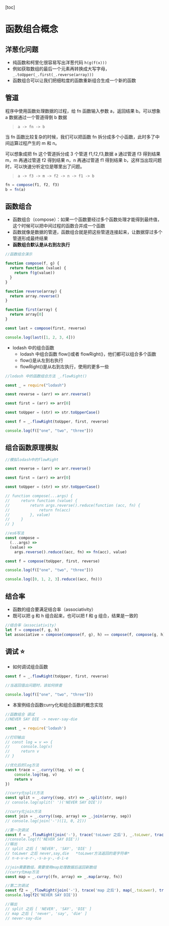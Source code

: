 [toc]

# 函数组合概念

## 洋葱化问题

- 纯函数和柯里化很容易写出洋葱代码 `h(g(f(x)))`
- 例如获取数组的最后一个元素再转换成大写字母，`_.toUpper(_.first(_.reverse(array)))`
- 函数组合可以让我们把细粒度的函数重新组合生成一个新的函数

## 管道

程序中使用函数处理数据的过程，给 fn 函数输入参数 a，返回结果 b。可以想象 a 数据通过一个管道得倒 b 数据

> `a -> fn -> b`

当 fn 函数比较复杂的时候，我们可以把函数 fn 拆分成多个小函数，此时多了中间运算过程产生的 m 和 n。

可以想象成把 fn 这个管道拆分成 3 个管道 f1,f2,f3,数据 a 通过管道 f3 得到结果 m，m 再通过管道 f2 得到结果 n，n 再通过管道 f1 得到结果 b，这样当出现问题时，可以快速分析定位是哪里出了问题。

> `a -> f3 -> m -> f2 -> n -> f1 -> b`

```js
fn = compose(f1, f2, f3)
b = fn(a)
```

## 函数组合

- 函数组合（compose）：如果一个函数要经过多个函数处理才能得到最终值，这个时候可以把中间过程的函数合并成一个函数
- 函数就像是数据的管道，函数组合就是把这些管道连接起来，让数据穿过多个管道形成最终结果
- **函数组合默认是从右到左执行**

```js
//函数组合演示

function compose(f, g) {
  return function (value) {
    return f(g(value))
  }
}

function reverse(array) {
  return array.reverse()
}

function first(array) {
  return array[0]
}

const last = compose(first, reverse)

console.log(last([1, 2, 3, 4]))
```

- lodash 中的组合函数
  - lodash 中组合函数 flow()或者 flowRight()，他们都可以组合多个函数
  - flow()是从左到右执行
  - flowRight()是从右到左执行，使用的更多一些

```js
//lodash 中的函数组合方法 _.flowRight()

const _ = require("lodash")

const reverse = (arr) => arr.reverse()

const first = (arr) => arr[0]

const toUpper = (str) => str.toUpperCase()

const f = _.flowRight(toUpper, first, reverse)

console.log(f(["one", "two", "three"]))
```

## 组合函数原理模拟

```js
//模拟lodash中的flowRight

const reverse = (arr) => arr.reverse()

const first = (arr) => arr[0]

const toUpper = (str) => str.toUpperCase()

// function compose(...args) {
//     return function (value) {
//         return args.reverse().reduce(function (acc, fn) {
//             return fn(acc)
//         }, value)
//     }
// }

//es6写法
const compose =
  (...args) =>
  (value) =>
    args.reverse().reduce((acc, fn) => fn(acc), value)

const f = compose(toUpper, first, reverse)

console.log(f(["one", "two", "three"]))

console.log([0, 1, 2, 3].reduce((acc, fn)))
```

## 结合率

- 函数的组合要满足结合率（associativity）
- 既可以把 g 和 h 组合起来，也可以把 f 和 g 组合，结果是一致的

```js
//结合率（associativity）
let f = compose(f, g, h)
let associative = compose(compose(f, g), h) == compose(f, compose(g, h))
```

## 调试 ⭐️

- 如何调试组合函数

```js
const f = _.flowRight(toUpper, first, reverse)

//当返回值出问题时，该如何排查

console.log(f(["one", "two", "three"]))
```

- 本案例结合函数curry化和组合函数的概念实现

```js
//函数组合 调试
//NEVER SAY DIE -> never-say-die

const _ = require('lodash')

//打印输出
// const log = v => {
//     console.log(v)
//     return v
// }

//优化后的log方法
const trace = _.curry((tag, v) => {
    console.log(tag, v)
    return v
})

//curry化split方法
const split = _.curry((sep, str) => _.split(str, sep))
// console.log(split(' ')('NEVER SAY DIE'))

//curry化join方法
const join = _.curry((sep, array) => _.join(array, sep))
// console.log(join('-')([1, 0, 2]))

//第一次调试
const f = _.flowRight(join('-'), trace('toLower 之后'), _.toLower, trace('split 之后'), split(' '))
//console.log(f('NEVER SAY DIE'))
//输出
// split 之后 [ 'NEVER', 'SAY', 'DIE' ]
// toLower 之后 never,say,die   *toLower方法返回的是字符串*
// n-e-v-e-r-,-s-a-y-,-d-i-e

//join需要数组，需要使用map处理数据后返回新数组
//curry化map方法 
const map = _.curry((fn, array) => _.map(array, fn))

//第二次调试
const f2 = _.flowRight(join('-'), trace('map 之后'), map(_.toLower), trace('split 之后'), split(' '))
console.log(f2('NEVER SAY DIE'))

//输出
// split 之后 [ 'NEVER', 'SAY', 'DIE' ]
// map 之后 [ 'never', 'say', 'die' ]
// never-say-die
```
